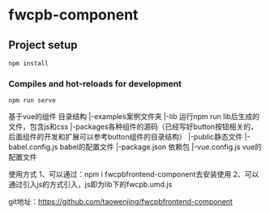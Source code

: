 # fwcpb-component
## Project setup
```
npm install
```
### Compiles and hot-reloads for development
```
npm run serve
```
基于vue的组件
目录结构
|-examples案例文件夹
|-lib 运行npm run lib后生成的文件，包含js和css
|-packages各种组件的源码（已经写好button按钮相关的，后面组件的开发和扩展可以参考button组件的目录结构）
|-public静态文件
|-babel.config.js babel的配置文件
|-package.json 依赖包
|-vue.config.js vue的配置文件

使用方式
1、可以通过：npm i fwcpbfrontend-component去安装使用
2、可以通过引入js的方式引入，js即为lib下的fwcpb.umd.js

git地址：https://github.com/taowenjing/fwcpbfrontend-component
